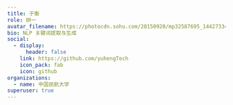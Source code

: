 ```yaml
---
title: 于衡
role: 研一
avatar_filename: https://photocdn.sohu.com/20150920/mp32587695_1442733400761_2.jpeg
bio: NLP 关键词提取与生成
social:
  - display:
      header: false
    link: https://github.com/yuhengTech
    icon_pack: fab
    icon: github
organizations:
  - name: 中国民航大学
superuser: true
---
```

